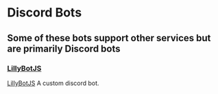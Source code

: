 # Discord Bots

## Some of these bots support other services but are primarily Discord bots

### [LillyBotJS](lillybot)

[LillyBotJS](https://github.com/thakyZ/LillyBotJS)
A custom discord bot.
